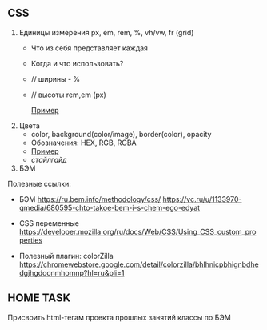 ## CSS
1. Единицы измерения px, em, rem, %, vh/vw, fr (grid)
   - Что из себя представляет каждая
   - Когда и что использовать?
   - // ширины - %
   - // высоты rem,em (px)
   
     [Пример](/1/index.html)
2. Цвета
   - color, background(color/image), border(color), opacity
   - Обозначения: HEX, RGB, RGBA
   - [Пример](/2/index.html)
   - _стайлгайд_
3. БЭМ
   

Полезные ссылки:
- БЭМ
https://ru.bem.info/methodology/css/
https://vc.ru/u/1133970-qmedia/680595-chto-takoe-bem-i-s-chem-ego-edyat

- CSS переменные
https://developer.mozilla.org/ru/docs/Web/CSS/Using_CSS_custom_properties

- Полезный плагин:
colorZilla
https://chromewebstore.google.com/detail/colorzilla/bhlhnicpbhignbdhedgjhgdocnmhomnp?hl=ru&pli=1

## HOME TASK
Присвоить html-тегам проекта прошлых занятий классы по БЭМ
